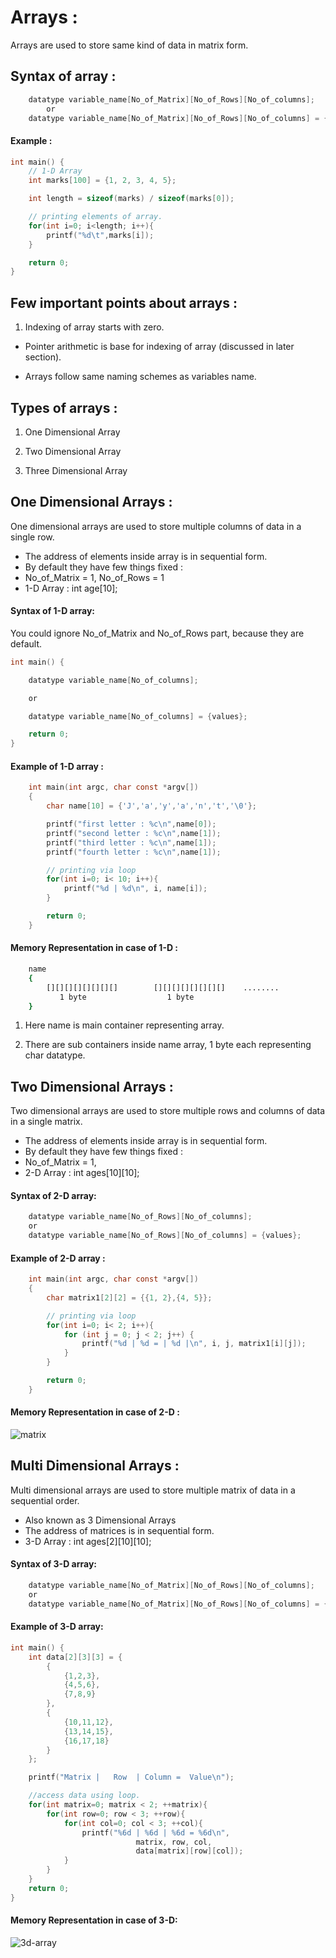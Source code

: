 # Arrays :
Arrays are used to store same kind of data in matrix form.

## Syntax of array :
```c
	datatype variable_name[No_of_Matrix][No_of_Rows][No_of_columns];
		or
	datatype variable_name[No_of_Matrix][No_of_Rows][No_of_columns] = {value1, value2, value3};
```

#### Example :
```c
int main() {
	// 1-D Array
	int marks[100] = {1, 2, 3, 4, 5};

	int length = sizeof(marks) / sizeof(marks[0]);

	// printing elements of array.
	for(int i=0; i<length; i++){
		printf("%d\t",marks[i]);
	}

	return 0;
}
```

## Few important points about arrays :
1. Indexing of array starts with zero.

- Pointer arithmetic is base for indexing of array (discussed in later section).

- Arrays follow same naming schemes as variables name.

## Types of arrays :
1. One Dimensional Array

2. Two Dimensional Array

3. Three Dimensional Array

## One Dimensional Arrays :
One dimensional arrays are used to store multiple columns of data in a single row.
* The address of elements inside array is in sequential form.
* By default they have few things fixed :
* No_of_Matrix = 1, No_of_Rows = 1
* 1-D Array : int age[10];

#### Syntax of 1-D array:
You could ignore No_of_Matrix and No_of_Rows part, because they are default.

```c
int main() {

	datatype variable_name[No_of_columns];

	or

	datatype variable_name[No_of_columns] = {values};

	return 0;
}
```


#### Example of 1-D array :
```c
	int main(int argc, char const *argv[])
	{
		char name[10] = {'J','a','y','a','n','t','\0'};

		printf("first letter : %c\n",name[0]);
		printf("second letter : %c\n",name[1]);
		printf("third letter : %c\n",name[1]);
		printf("fourth letter : %c\n",name[1]);

		// printing via loop
		for(int i=0; i< 10; i++){
			printf("%d | %d\n", i, name[i]);
		}

		return 0;
	}
```

#### Memory Representation in case of 1-D :
```sh
	name
	{
		[][][][][][][][]		[][][][][][][][]	........
		   1 byte				   1 byte
	}
```

1. Here name is main container representing array.

2. There are sub containers inside name array, 1 byte each representing char datatype.

## Two Dimensional Arrays :
Two dimensional arrays are used to store multiple rows and columns of data in a single matrix.
* The address of elements inside array is in sequential form.
* By default they have few things fixed :
* No_of_Matrix = 1,
* 2-D Array : int ages[10][10];

#### Syntax of 2-D array:

```c
	datatype variable_name[No_of_Rows][No_of_columns];
	or
	datatype variable_name[No_of_Rows][No_of_columns] = {values};
```


#### Example of 2-D array :
```c
	int main(int argc, char const *argv[])
	{
		char matrix1[2][2] = {{1, 2},{4, 5}};

		// printing via loop
		for(int i=0; i< 2; i++){
			for (int j = 0; j < 2; j++) {
				printf("%d | %d = | %d |\n", i, j, matrix1[i][j]);
			}
		}

		return 0;
	}
```

#### Memory Representation in case of 2-D :
![matrix](/images/matrix.png)

## Multi Dimensional Arrays :
Multi dimensional arrays are used to store multiple matrix of data in a sequential order.
* Also known as 3 Dimensional Arrays
* The address of matrices is in sequential form.
* 3-D Array : int ages[2][10][10];

#### Syntax of 3-D array:

```c
	datatype variable_name[No_of_Matrix][No_of_Rows][No_of_columns];
	or
	datatype variable_name[No_of_Matrix][No_of_Rows][No_of_columns] = {values};
```

#### Example of 3-D array:
```c
int main() {
	int data[2][3][3] = {
		{
			{1,2,3},
			{4,5,6},
			{7,8,9}
		},
		{
			{10,11,12},
			{13,14,15},
			{16,17,18}
		}
	};

	printf("Matrix |   Row  | Column =  Value\n");

	//access data using loop.
	for(int matrix=0; matrix < 2; ++matrix){
		for(int row=0; row < 3; ++row){
			for(int col=0; col < 3; ++col){
				printf("%6d | %6d | %6d = %6d\n",
							matrix, row, col,
							data[matrix][row][col]);
			}
		}
	}
	return 0;
}

```

#### Memory Representation in case of 3-D:
![3d-array](/images/3d-array.png)
